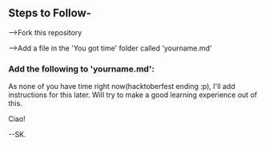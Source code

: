 ## Steps to Follow-

-->Fork this repository

-->Add a file in the 'You got time' folder called 'yourname.md'

### Add the following to 'yourname.md':
As none of you have time right now(hacktoberfest ending :p), I'll add instructions for this later. Will try to make a good learning experience out of this.

Ciao!

--SK.

